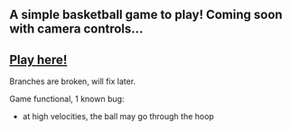 ## A simple basketball game to play! Coming soon with camera controls...

## [Play here!](https://ibrokhima.github.io/basketing-ball-game/index.html)



Branches are broken, will fix later.

Game functional, 1 known bug:
 - at high velocities, the ball may go through the hoop
